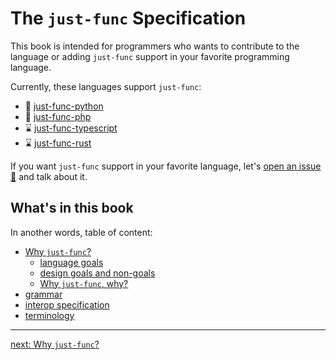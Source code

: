 # The `just-func` Specification

This book is intended for programmers who wants to contribute to the language or adding `just-func` support in your favorite programming language.

Currently, these languages support `just-func`:

- 🚧 [just-func-python](https://github.com/justland/just-func-python)
- 🚧 [just-func-php](https://github.com/justland/just-func-php)
- ⌛️ [just-func-typescript](https://github.com/justland/just-func-typescript)
- ⌛️ [just-func-rust](https://github.com/justland/just-func-rust)

If you want `just-func` support in your favorite language,
let's [open an issue 🎫](https://github.com/justland/just-func/issues) and talk about it.

## What's in this book

In another words, table of content:

- [Why `just-func`?](./1.0.0-why-just-func.md)
  - [language goals](./1.1.0-language-goals.md)
  - [design goals and non-goals](./1.2.0-design-goals.md)
  - [Why `just-func`, why?](./1.3.0-design-choices.md)
- [grammar](./grammar.md)
- [interop specification](./interop-specification.md)
- [terminology](./terminology.md)

---

[next: Why `just-func`?](./1.0.0-why-just-func.md)
